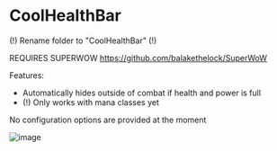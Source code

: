 # CoolHealthBar

(!) Rename folder to "CoolHealthBar" (!)

REQUIRES SUPERWOW https://github.com/balakethelock/SuperWoW

Features:
- Automatically hides outside of combat if health and power is full
- (!) Only works with mana classes yet

No configuration options are provided at the moment

![image](https://github.com/user-attachments/assets/f3134754-cbd8-4662-ab83-e5c6169abcff)
